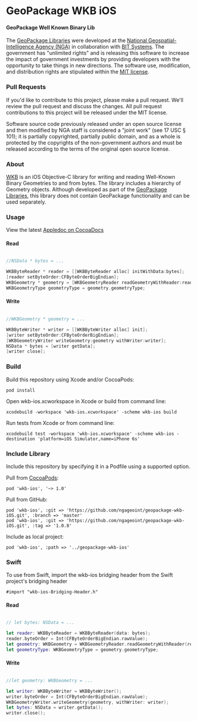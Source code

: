 # GeoPackage WKB iOS

#### GeoPackage Well Known Binary Lib ####

The [GeoPackage Libraries](http://ngageoint.github.io/GeoPackage/) were developed at the [National Geospatial-Intelligence Agency (NGA)](http://www.nga.mil/) in collaboration with [BIT Systems](http://www.bit-sys.com/). The government has "unlimited rights" and is releasing this software to increase the impact of government investments by providing developers with the opportunity to take things in new directions. The software use, modification, and distribution rights are stipulated within the [MIT license](http://choosealicense.com/licenses/mit/).

### Pull Requests ###
If you'd like to contribute to this project, please make a pull request. We'll review the pull request and discuss the changes. All pull request contributions to this project will be released under the MIT license.

Software source code previously released under an open source license and then modified by NGA staff is considered a "joint work" (see 17 USC § 101); it is partially copyrighted, partially public domain, and as a whole is protected by the copyrights of the non-government authors and must be released according to the terms of the original open source license.

### About ###

[WKB](http://ngageoint.github.io/geopackage-wkb-ios/) is an iOS Objective-C library for writing and reading Well-Known Binary Geometries to and from bytes. The library includes a hierarchy of Geometry objects. Although developed as part of the [GeoPackage Libraries](http://ngageoint.github.io/GeoPackage/), this library does not contain GeoPackage functionality and can be used separately.

### Usage ###

View the latest [Appledoc on CocoaDocs](http://cocoadocs.org/docsets/wkb-ios)

#### Read ####

```objectivec

//NSData * bytes = ...    

WKBByteReader * reader = [[WKBByteReader alloc] initWithData:bytes];
[reader setByteOrder:CFByteOrderBigEndian];
WKBGeometry * geometry = [WKBGeometryReader readGeometryWithReader:reader];
WKBGeometryType geometryType = geometry.geometryType;

```

#### Write ####

```objectivec

//WKBGeometry * geometry = ...

WKBByteWriter * writer = [[WKBByteWriter alloc] init];
[writer setByteOrder:CFByteOrderBigEndian];
[WKBGeometryWriter writeGeometry:geometry withWriter:writer];
NSData * bytes = [writer getData];
[writer close];

```

### Build ###

Build this repository using Xcode and/or CocoaPods:

    pod install

Open wkb-ios.xcworkspace in Xcode or build from command line:

    xcodebuild -workspace 'wkb-ios.xcworkspace' -scheme wkb-ios build

Run tests from Xcode or from command line:

    xcodebuild test -workspace 'wkb-ios.xcworkspace' -scheme wkb-ios -destination 'platform=iOS Simulator,name=iPhone 6s'

### Include Library ###

Include this repository by specifying it in a Podfile using a supported option.

Pull from [CocoaPods](https://cocoapods.org/pods/wkb-ios):

    pod 'wkb-ios', '~> 1.0'

Pull from GitHub:

    pod 'wkb-ios', :git => 'https://github.com/ngageoint/geopackage-wkb-iOS.git', :branch => 'master'
    pod 'wkb-ios', :git => 'https://github.com/ngageoint/geopackage-wkb-iOS.git', :tag => '1.0.8'

Include as local project:

    pod 'wkb-ios', :path => '../geopackage-wkb-ios'

### Swift ###

To use from Swift, import the wkb-ios bridging header from the Swift project's bridging header

    #import "wkb-ios-Bridging-Header.h"

#### Read ####

```swift

// let bytes: NSData = ...

let reader: WKBByteReader = WKBByteReader(data: bytes);
reader.byteOrder = Int(CFByteOrderBigEndian.rawValue);
let geometry: WKBGeometry = WKBGeometryReader.readGeometryWithReader(reader);
let geometryType: WKBGeometryType = geometry.geometryType;

```

#### Write ####

```swift

//let geometry: WKBGeometry = ...

let writer: WKBByteWriter = WKBByteWriter();
writer.byteOrder = Int(CFByteOrderBigEndian.rawValue);
WKBGeometryWriter.writeGeometry(geometry, withWriter: writer);
let bytes: NSData = writer.getData();
writer.close();

```
